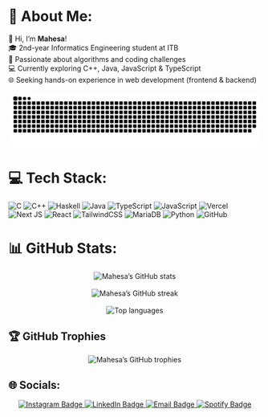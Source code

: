 # 💫 About Me:
👋 Hi, I’m **Mahesa**!  <br>🎓 2nd-year Informatics Engineering student at ITB  <br>🧩 Passionate about algorithms and coding challenges  <br>💻 Currently exploring C++, Java, JavaScript & TypeScript  <br>🌐 Seeking hands-on experience in web development (frontend & backend)  <br>

<picture>
  <source media="(prefers-color-scheme: dark)" srcset="https://raw.githubusercontent.com/mahesa005/mahesa005/output/github-snake-dark.svg" />
  <source media="(prefers-color-scheme: light)" srcset="https://raw.githubusercontent.com/mahesa005/mahesa005/output/github-snake.svg" />
  <img alt="github-snake" src="https://raw.githubusercontent.com/mahesa005/mahesa005/output/github-snake.svg" />
</picture>

# 💻 Tech Stack:
![C](https://img.shields.io/badge/c-%2300599C.svg?style=for-the-badge&logo=c&logoColor=white) ![C++](https://img.shields.io/badge/c++-%2300599C.svg?style=for-the-badge&logo=c%2B%2B&logoColor=white) ![Haskell](https://img.shields.io/badge/Haskell-5e5086?style=for-the-badge&logo=haskell&logoColor=white) ![Java](https://img.shields.io/badge/java-%23ED8B00.svg?style=for-the-badge&logo=openjdk&logoColor=white) ![TypeScript](https://img.shields.io/badge/typescript-%23007ACC.svg?style=for-the-badge&logo=typescript&logoColor=white) ![JavaScript](https://img.shields.io/badge/javascript-%23323330.svg?style=for-the-badge&logo=javascript&logoColor=%23F7DF1E) ![Vercel](https://img.shields.io/badge/vercel-%23000000.svg?style=for-the-badge&logo=vercel&logoColor=white) ![Next JS](https://img.shields.io/badge/Next-black?style=for-the-badge&logo=next.js&logoColor=white) ![React](https://img.shields.io/badge/react-%2320232a.svg?style=for-the-badge&logo=react&logoColor=%2361DAFB) ![TailwindCSS](https://img.shields.io/badge/tailwindcss-%2338B2AC.svg?style=for-the-badge&logo=tailwind-css&logoColor=white) ![MariaDB](https://img.shields.io/badge/MariaDB-003545?style=for-the-badge&logo=mariadb&logoColor=white) ![Python](https://img.shields.io/badge/python-3670A0?style=for-the-badge&logo=python&logoColor=ffdd54) ![GitHub](https://img.shields.io/badge/github-%23121011.svg?style=for-the-badge&logo=github&logoColor=white)
# 📊 GitHub Stats:
<p align="center">
  <img src="https://github-readme-stats.vercel.app/api?username=mahesa005&theme=tokyonight&hide_border=false&include_all_commits=false&count_private=true" alt="Mahesa’s GitHub stats" /><br/><br/>
  <img src="https://nirzak-streak-stats.vercel.app/?user=mahesa005&theme=tokyonight&hide_border=false" alt="Mahesa’s GitHub streak" /><br/><br/>
  <img src="https://github-readme-stats.vercel.app/api/top-langs/?username=mahesa005&theme=tokyonight&hide_border=false&include_all_commits=false&count_private=true&layout=compact" alt="Top languages" />
</p>


## 🏆 GitHub Trophies
<p align="center">
  <img src="https://github-profile-trophy.vercel.app/?username=mahesa005&theme=graywhite&no-frame=false&no-bg=true&margin-w=4" alt="Mahesa’s GitHub trophies" />
</p>

## 🌐 Socials:
<p align="center">
  <a href="https://instagram.com/mahesa005">
    <img src="https://img.shields.io/badge/Instagram-%23E4405F.svg?logo=Instagram&logoColor=white&style=for-the-badge"
         height="40" alt="Instagram Badge" />
  </a>
  <a href="https://linkedin.com/in/mahesa-andre-2696002b8">
    <img src="https://img.shields.io/badge/LinkedIn-%230077B5.svg?logo=linkedin&logoColor=white&style=for-the-badge"
         height="40" alt="LinkedIn Badge" />
  </a>
  <a href="mailto:mahesa0208@gmail.com">
    <img src="https://img.shields.io/badge/Email-D14836?logo=gmail&logoColor=white&style=for-the-badge"
         height="40" alt="Email Badge" />
  </a>
  <a href="https://open.spotify.com/user/caj74xjecqh1dpceu5bpmgpj6">
    <img src="https://img.shields.io/badge/Spotify-%231ED760.svg?logo=spotify&logoColor=white&style=for-the-badge"
         height="40" alt="Spotify Badge" />
  </a>
</p>


